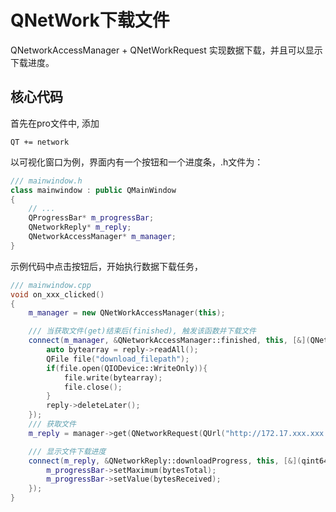 # QNetWork下载文件

QNetworkAccessManager + QNetWorkRequest 实现数据下载，并且可以显示下载进度。

## 核心代码

首先在pro文件中, 添加

```qmake
QT += network
```

以可视化窗口为例，界面内有一个按钮和一个进度条，.h文件为：

```cpp
/// mainwindow.h
class mainwindow : public QMainWindow
{
    // ...
    QProgressBar* m_progressBar;
    QNetworkReply* m_reply;
    QNetworkAccessManager* m_manager;
}

```

示例代码中点击按钮后，开始执行数据下载任务，

```cpp
/// mainwindow.cpp
void on_xxx_clicked()
{
    m_manager = new QNetWorkAccessManager(this);

    /// 当获取文件(get)结束后(finished), 触发该函数并下载文件
    connect(m_manager, &QNetworkAccessManager::finished, this, [&](QNetWorkReply *reply){
        auto bytearray = reply->readAll();
        QFile file("download_filepath");
        if(file.open(QIODevice::WriteOnly)){
            file.write(bytearray);
            file.close();
        }
        reply->deleteLater();
    });
    /// 获取文件
    m_reply = manager->get(QNetworkRequest(QUrl("http://172.17.xxx.xxx:8080/index.xml")));

    /// 显示文件下载进度
    connect(m_reply, &QNetworkReply::downloadProgress, this, [&](qint64 bytesReceived, qint64 bytesTotal){
        m_progressBar->setMaximum(bytesTotal);
        m_progressBar->setValue(bytesReceived);
    });
}
```

